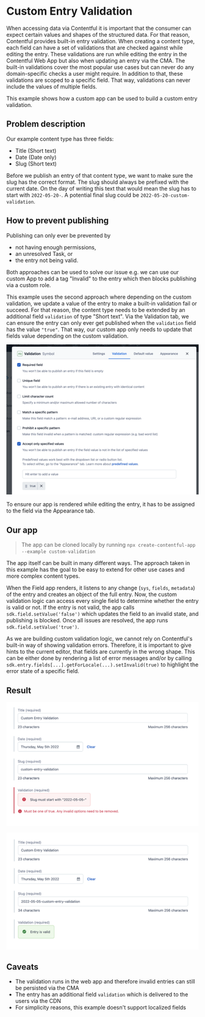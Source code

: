 # Custom Entry Validation

When accessing data via Contentful it is important that the consumer can expect certain values and shapes of the structured data. For that reason, Contentful provides built-in entry validation. When creating a content type, each field can have a set of validations that are checked against while editing the entry. These validations are run while editing the entry in the Contentful Web App but also when updating an entry via the CMA. The built-in validations cover the most popular use cases but can never do any domain-specific checks a user might require. In addition to that, these validations are scoped to a specific field. That way, validations can never include the values of multiple fields.

This example shows how a custom app can be used to build a custom entry validation.

## Problem description

Our example content type has three fields:

- Title (Short text)
- Date (Date only)
- Slug (Short text)

Before we publish an entry of that content type, we want to make sure the slug has the correct format. The slug should always be prefixed with the current date. On the day of writing this text that would mean the slug has to start with `2022-05-20-`. A potential final slug could be `2022-05-20-custom-validation`.

## How to prevent publishing

Publishing can only ever be prevented by

- not having enough permissions,
- an unresolved Task, or
- the entry not being valid.

Both approaches can be used to solve our issue e.g. we can use our custom App to add a tag "Invalid" to the entry which then blocks publishing via a custom role.

This example uses the second approach where depending on the custom validation, we update a value of the entry to make a built-in validation fail or succeed. For that reason, the content type needs to be extended by an additional field `validation` of type "Short text". Via the Validation tab, we can ensure the entry can only ever get published when the `validation` field has the value `"true"`. That way, our custom app only needs to update that fields value depending on the custom validation.

![Validation tab after creating the field](./docs/field-validation.png)

To ensure our app is rendered while editing the entry, it has to be assigned to the field via the Appearance tab.

## Our app

> The app can be cloned locally by running `npx create-contentful-app --example custom-validation`

The app itself can be built in many different ways. The approach taken in this example has the goal to be easy to extend for other use cases and more complex content types.

When the Field app renders, it listens to any change (`sys`, `fields`, `metadata`) of the entry and creates an object of the full entry. Now, the custom validation logic can access every single field to determine whether the entry is valid or not. If the entry is not valid, the app calls `sdk.field.setValue('false')` which updates the field to an invalid state, and publishing is blocked. Once all issues are resolved, the app runs `sdk.field.setValue('true')`.

As we are building custom validation logic, we cannot rely on Contentful's built-in way of showing validation errors. Therefore, it is important to give hints to the current editor, that fields are currently in the wrong shape. This can be either done by rendering a list of error messages and/or by calling `sdk.entry.fields[...].getForLocale(...).setInvalid(true)` to highlight the error state of a specific field.

## Result

![Invalid state](./docs/invalid-state.png)

![Valid state](./docs/valid-state.png)

## Caveats

- The validation runs in the web app and therefore invalid entries can still be persisted via the CMA
- The entry has an additional field `validation` which is delivered to the users via the CDN
- For simplicity reasons, this example doesn't support localized fields
